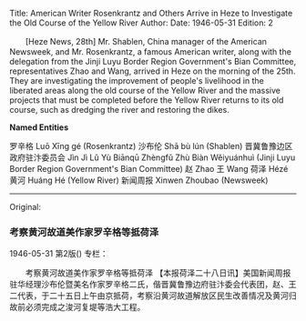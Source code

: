 Title: American Writer Rosenkrantz and Others Arrive in Heze to Investigate the Old Course of the Yellow River
Author:
Date: 1946-05-31
Edition: 2

　　[Heze News, 28th] Mr. Shablen, China manager of the American Newsweek, and Mr. Rosenkrantz, a famous American writer, along with the delegation from the Jinji Luyu Border Region Government's Bian Committee, representatives Zhao and Wang, arrived in Heze on the morning of the 25th. They are investigating the improvement of people's livelihood in the liberated areas along the old course of the Yellow River and the massive projects that must be completed before the Yellow River returns to its old course, such as dredging the river and restoring the dikes.



**Named Entities**


罗辛格  Luō Xīng gé (Rosenkrantz)
沙布伦  Shā bù lún (Shablen)
晋冀鲁豫边区政府驻汴委员会  Jìn Jì Lǔ Yù Biānqū Zhèngfǔ Zhù Biàn Wěiyuánhuì (Jinji Luyu Border Region Government's Bian Committee)
赵  Zhao
王  Wang
荷泽  Hézé
黄河  Huáng Hé (Yellow River)
新闻周报  Xinwen Zhoubao (Newsweek)



<hr /> 

Original: 


### 考察黄河故道美作家罗辛格等抵荷泽

1946-05-31
第2版()
专栏：

　　考察黄河故道美作家罗辛格等抵荷泽
    【本报荷泽二十八日讯】美国新闻周报驻华经理沙布伦暨美名作家罗辛格二氏，偕晋冀鲁豫边府驻汴委会代表团，赵、王二代表，于二十五日上午由京抵荷，考察沿黄河故道解放区民生改善情况及黄河归故前必须完成之浚河复堤等浩大工程。
